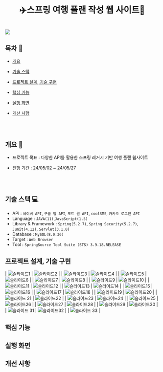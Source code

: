 <h1 align="center"><b>✈️스프링 여행 플랜 작성 웹 사이트🚢</b></h1>
<br/>
<img src="https://github.com/Leehyob/SpringProject/assets/157094625/cb71c84d-691a-44c6-ad14-49d0eb3dcd3e">


## 목차 🚩
- [개요](https://github.com/Leehyob/SpringProject.git/#-개요)
  
- [기술 스택](https://github.com/Leehyob/SpringProject.git/#-기술-스택)
  
- [프로젝트 설계, 기술 구현](https://github.com/Leehyob/SpringProject.git/#-프로젝트-설계,-기술-구현)
  
- [핵심 기능](https://github.com/Leehyob/SpringProject.git/#-핵심-기능)
  
- [실행 화면](https://github.com/Leehyob/SpringProject.git/#-실행-화면)
  
- [개선 사항](https://github.com/Leehyob/SpringProject.git/#-개선-사항)
  
<br><br>
  
## 개요 📝
- 프로젝트 목표 : 다양한 API를 활용한 스프링 레거시 기반 여행 플랜 웹사이트
- 진행 기간 : 24/05/02 ~ 24/05/27

  <br>
  <br>
  
## 기술 스택 💻
- API : `네이버 API`, `구글 맵 API`, `포트 원 API`, `coolSMS`, `카카오 로그인 API`
- Language : `JAVA(11)`,`JavaScript(1.5)`
- Library & Framework : `Spring(5.2.7)`, `Spring Security(5.2.7)`, `Junit(4.12)`, `Servlet(3.1.0)`
- Database : `MySQL(8.0.36)`
- Target :  `Web Browser`
- Tool : `SpringSource Tool Suite (STS) 3.9.18.RELEASE`
  <br>
  
## 프로젝트 설계, 기술 구현
| ![슬라이드1](https://github.com/Leehyob/SpringProject/assets/157094625/84b64785-ab6d-47bd-8f64-652104282ae6) | ![슬라이드2](https://github.com/Leehyob/SpringProject/assets/157094625/84b64785-ab6d-47bd-8f64-652104282ae6) |
| ![슬라이드3](https://github.com/Leehyob/SpringProject/assets/157094625/84b64785-ab6d-47bd-8f64-652104282ae6) | ![슬라이드4](https://github.com/Leehyob/SpringProject/assets/157094625/84b64785-ab6d-47bd-8f64-652104282ae6) |
| ![슬라이드5](https://github.com/Leehyob/SpringProject/assets/157094625/84b64785-ab6d-47bd-8f64-652104282ae6) | ![슬라이드6](https://github.com/Leehyob/SpringProject/assets/157094625/84b64785-ab6d-47bd-8f64-652104282ae6) |
| ![슬라이드7](https://github.com/Leehyob/SpringProject/assets/157094625/84b64785-ab6d-47bd-8f64-652104282ae6) | ![슬라이드8](https://github.com/Leehyob/SpringProject/assets/157094625/84b64785-ab6d-47bd-8f64-652104282ae6) |
| ![슬라이드9](https://github.com/Leehyob/SpringProject/assets/157094625/84b64785-ab6d-47bd-8f64-652104282ae6) | ![슬라이드10](https://github.com/Leehyob/SpringProject/assets/157094625/84b64785-ab6d-47bd-8f64-652104282ae6) |
| ![슬라이드11](https://github.com/Leehyob/SpringProject/assets/157094625/84b64785-ab6d-47bd-8f64-652104282ae6) | ![슬라이드12](https://github.com/Leehyob/SpringProject/assets/157094625/84b64785-ab6d-47bd-8f64-652104282ae6) |
| ![슬라이드13](https://github.com/Leehyob/SpringProject/assets/157094625/84b64785-ab6d-47bd-8f64-652104282ae6) | ![슬라이드14](https://github.com/Leehyob/SpringProject/assets/157094625/84b64785-ab6d-47bd-8f64-652104282ae6) |
| ![슬라이드15](https://github.com/Leehyob/SpringProject/assets/157094625/84b64785-ab6d-47bd-8f64-652104282ae6) | ![슬라이드16](https://github.com/Leehyob/SpringProject/assets/157094625/84b64785-ab6d-47bd-8f64-652104282ae6) |
| ![슬라이드17](https://github.com/Leehyob/SpringProject/assets/157094625/84b64785-ab6d-47bd-8f64-652104282ae6) | ![슬라이드18](https://github.com/Leehyob/SpringProject/assets/157094625/84b64785-ab6d-47bd-8f64-652104282ae6) |
| ![슬라이드19](https://github.com/Leehyob/SpringProject/assets/157094625/84b64785-ab6d-47bd-8f64-652104282ae6) | ![슬라이드20](https://github.com/Leehyob/SpringProject/assets/157094625/84b64785-ab6d-47bd-8f64-652104282ae6) |
| ![슬라이드 21](https://github.com/Leehyob/SpringProject/assets/157094625/84b64785-ab6d-47bd-8f64-652104282ae6) | ![슬라이드22](https://github.com/Leehyob/SpringProject/assets/157094625/84b64785-ab6d-47bd-8f64-652104282ae6) |
| ![슬라이드23](https://github.com/Leehyob/SpringProject/assets/157094625/84b64785-ab6d-47bd-8f64-652104282ae6) | ![슬라이드24](https://github.com/Leehyob/SpringProject/assets/157094625/84b64785-ab6d-47bd-8f64-652104282ae6) |
| ![슬라이드25](https://github.com/Leehyob/SpringProject/assets/157094625/84b64785-ab6d-47bd-8f64-652104282ae6) | ![슬라이드26](https://github.com/Leehyob/SpringProject/assets/157094625/84b64785-ab6d-47bd-8f64-652104282ae6) |
| ![슬라이드27](https://github.com/Leehyob/SpringProject/assets/157094625/84b64785-ab6d-47bd-8f64-652104282ae6) | ![슬라이드28](https://github.com/Leehyob/SpringProject/assets/157094625/84b64785-ab6d-47bd-8f64-652104282ae6) |
| ![슬라이드29](https://github.com/Leehyob/SpringProject/assets/157094625/84b64785-ab6d-47bd-8f64-652104282ae6) | ![슬라이드30](https://github.com/Leehyob/SpringProject/assets/157094625/84b64785-ab6d-47bd-8f64-652104282ae6) |
| ![슬라이드 31](https://github.com/Leehyob/SpringProject/assets/157094625/84b64785-ab6d-47bd-8f64-652104282ae6) | ![슬라이드32](https://github.com/Leehyob/SpringProject/assets/157094625/84b64785-ab6d-47bd-8f64-652104282ae6) |
| ![슬라이드 33](https://github.com/Leehyob/SpringProject/assets/157094625/84b64785-ab6d-47bd-8f64-652104282ae6)  |
## 핵심 기능
## 실행 화면
## 개선 사항
